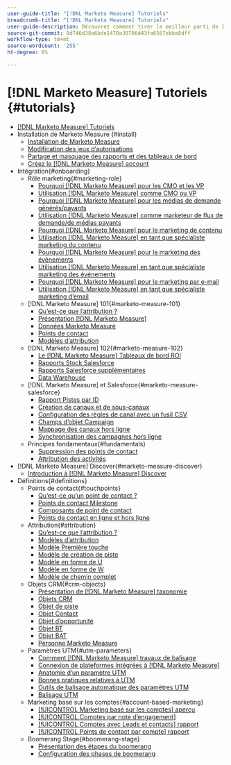 ```yaml
---
user-guide-title: "[!DNL Marketo Measure] Tutoriels"
breadcrumb-title: "[!DNL Marketo Measure] Tutoriels"
user-guide-description: Découvrez comment tirer le meilleur parti de [!DNL Adobe Marketo Measure] (anciennement, [!DNL Bizible]), the industry's leading B2B marketing attribution application. Watch tutorials on installation, onboarding, [!DNL Marketo Measure] les fondamentaux et les définitions.
source-git-commit: 8d746d38a6bde1470a30706d43fa6567ebba8dff
workflow-type: tm+mt
source-wordcount: '255'
ht-degree: 6%

---
```



# [!DNL Marketo Measure] Tutoriels {#tutorials}

+ [[!DNL Marketo Measure] Tutoriels](overview.md)
+ Installation de Marketo Measure {#install}
   + [Installation de Marketo Measure](installing/install-production.md)
   + [Modification des jeux d’autorisations](installing/modify-permission-sets-production.md)
   + [Partage et masquage des rapports et des tableaux de bord](installing/sharing-reports-production.md)
   + [Créez le [!DNL Marketo Measure] account](installing/creating-marketo-measure-account-production.md)
+ Intégration{#onboarding}
   + Rôle marketing{#marketing-role}
      + [Pourquoi [!DNL Marketo Measure] pour les CMO et les VP](onboarding/marketing-role/cmo-and-vp-why.md)
      + [Utilisation [!DNL Marketo Measure] comme CMO ou VP](onboarding/marketing-role/cmo-and-vp-using.md)
      + [Pourquoi [!DNL Marketo Measure] pour les médias de demande générés/payants](onboarding/marketing-role/demand-gen-why.md)
      + [Utilisation [!DNL Marketo Measure] comme marketeur de flux de demande/de médias payants](onboarding/marketing-role/demand-gen-using.md)
      + [Pourquoi [!DNL Marketo Measure] pour le marketing de contenu](onboarding/marketing-role/content-marketing-why.md)
      + [Utilisation [!DNL Marketo Measure] en tant que spécialiste marketing du contenu](onboarding/marketing-role/content-marketing-using.md)
      + [Pourquoi [!DNL Marketo Measure] pour le marketing des événements](onboarding/marketing-role/events-marketing-why.md)
      + [Utilisation [!DNL Marketo Measure] en tant que spécialiste marketing des événements](onboarding/marketing-role/events-marketing-using.md)
      + [Pourquoi [!DNL Marketo Measure] pour le marketing par e-mail](onboarding/marketing-role/email-marketing-why.md)
      + [Utilisation [!DNL Marketo Measure] en tant que spécialiste marketing d’email](onboarding/marketing-role/email-marketing-using.md)
   + [!DNL Marketo Measure] 101{#marketo-measure-101}
      + [Qu’est-ce que l’attribution ?](onboarding/marketo-measure-101/what-is-attribution.md)
      + [Présentation [!DNL Marketo Measure]](onboarding/marketo-measure-101/what-is-marketo-measure.md)
      + [Données Marketo Measure](onboarding/marketo-measure-101/marketo-measure-data.md)
      + [Points de contact](onboarding/marketo-measure-101/touchpoints.md)
      + [Modèles d’attribution](onboarding/marketo-measure-101/attribution-models.md)
   + [!DNL Marketo Measure] 102{#marketo-measure-102}
      + [Le [!DNL Marketo Measure] Tableaux de bord ROI](onboarding/marketo-measure-102/roi-dashboards.md)
      + [Rapports Stock Salesforce](onboarding/marketo-measure-102/stock-salesforce-reports.md)
      + [Rapports Salesforce supplémentaires](onboarding/marketo-measure-102/addtional-salesforce-reports.md)
      + [Data Warehouse](onboarding/marketo-measure-102/data-warehouse.md)
   + [!DNL Marketo Measure] et Salesforce{#marketo-measure-salesforce}
      + [Rapport Pistes par ID](onboarding/marketo-measure-salesforce/leads-by-id-report.md)
      + [Création de canaux et de sous-canaux](onboarding/marketo-measure-salesforce/creating-channels-subchannels.md)
      + [Configuration des règles de canal avec un fusil CSV](onboarding/marketo-measure-salesforce/channel-rules-csv.md)
      + [Champs d’objet Campaign](onboarding/marketo-measure-salesforce/campaign-object-fields.md)
      + [Mappage des canaux hors ligne](onboarding/marketo-measure-salesforce/mapping-offline-channels.md)
      + [Synchronisation des campagnes hors ligne](onboarding/marketo-measure-salesforce/syncing-offline-campaigns.md)
   + Principes fondamentaux{#fundamentals}
      + [Suppression des points de contact](onboarding/marketo-measure-salesforce/touchpoint-suppression.md)
      + [Attribution des activités](onboarding/fundamentals/activities-attribution.md)
+ [!DNL Marketo Measure] Discover{#marketo-measure-discover}
   + [Introduction à [!DNL Marketo Measure] Discover](marketo-measure-discover/introduction-to-marketo-measure-discover.md)
+ Définitions{#definitions}
   + Points de contact{#touchpoints}
      + [Qu’est-ce qu’un point de contact ?](definitions/touchpoints/what-is-a-touchpoint.md)
      + [Points de contact Milestone](definitions/touchpoints/milestone-touchpoints.md)
      + [Composants de point de contact](definitions/touchpoints/touchpoint-components.md)
      + [Points de contact en ligne et hors ligne](definitions/touchpoints/online-offline-touchpoints.md)
   + Attribution{#attribution}
      + [Qu’est-ce que l’attribution ?](definitions/attribution/what-is-attribution.md)
      + [Modèles d’attribution](definitions/attribution/attribution-models.md)
      + [Modèle Première touche](definitions/attribution/first-touch-model.md)
      + [Modèle de création de piste](definitions/attribution/lead-creation-model.md)
      + [Modèle en forme de U](definitions/attribution/u-shaped-model.md)
      + [Modèle en forme de W](definitions/attribution/w-shaped-model.md)
      + [Modèle de chemin complet](definitions/attribution/full-path-model.md)
   + Objets CRM{#crm-objects}
      + [Présentation de [!DNL Marketo Measure] taxonomie](definitions/crm-objects/taxonomy-overview.md)
      + [Objets CRM](definitions/crm-objects/crm-objects.md)
      + [Objet de piste](definitions/crm-objects/lead-object.md)
      + [Objet Contact](definitions/crm-objects/contact-object.md)
      + [Objet d’opportunité](definitions/crm-objects/opportunity-object.md)
      + [Objet BT](definitions/crm-objects/bt-object.md)
      + [Objet BAT](definitions/crm-objects/bat-object.md)
      + [Personne Marketo Measure](definitions/crm-objects/marketo-measure-person.md)
   + Paramètres UTM{#utm-parameters}
      + [Comment [!DNL Marketo Measure] travaux de balisage](definitions/utm-parameters/how-marketo-measure-tagging-works.md)
      + [Connexion de plateformes intégrées à [!DNL Marketo Measure]](definitions/utm-parameters/connecting-integrated-platforms-with-marketo-measure.md)
      + [Anatomie d’un paramètre UTM](definitions/utm-parameters/anatomy-of-a-utm-parameter.md)
      + [Bonnes pratiques relatives à UTM](definitions/utm-parameters/utm-best-practices.md)
      + [Outils de balisage automatique des paramètres UTM](definitions/utm-parameters/utm-parameter-auto-tagging-tools.md)
      + [Balisage UTM](definitions/utm-parameters/utm-tagging.md)
   + Marketing basé sur les comptes{#account-based-marketing}
      + [[!UICONTROL Marketing basé sur les comptes] aperçu](definitions/account-based-marketing/abm-overview.md)
      + [[!UICONTROL Comptes par note d’engagement]](definitions/account-based-marketing/accounts-by-engagement-score.md)
      + [[!UICONTROL Comptes avec Leads et contacts] rapport](definitions/account-based-marketing/accounts-with-leads-and-contacts.md)
      + [[!UICONTROL Points de contact par compte] rapport](definitions/account-based-marketing/touchpoints-per-account-report.md)
   + Boomerang Stage{#boomerang-stage}
      + [Présentation des étapes du boomerang](definitions/boomerang-stage/introduction-to-boomerang-stages.md)
      + [Configuration des phases de boomerang](definitions/boomerang-stage/setting-up-boomerang-stages.md)
